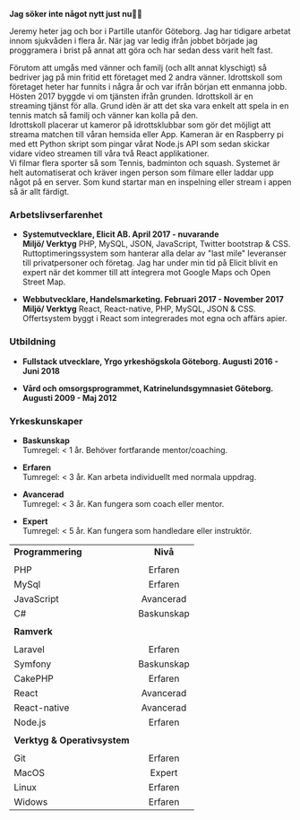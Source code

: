 **Jag söker inte något nytt just nu**👨‍💻

Jeremy heter jag och bor i Partille utanför Göteborg. Jag har tidigare arbetat innom sjukvåden i flera
år. När jag var ledig ifrån jobbet började jag proggramera i brist på annat att göra och har sedan dess varit
helt fast.

Förutom att umgås med vänner och familj (och allt annat klyschigt) så bedriver jag på min fritid ett företaget med 2
andra vänner. Idrottskoll som företaget heter har funnits i några år och var ifrån början ett enmanna
jobb.  
Hösten 2017 byggde vi om tjänsten ifrån grunden. Idrottskoll är en streaming tjänst för alla.
Grund idèn är att det ska vara enkelt att spela in en tennis match så familj och vänner kan kolla på
den.  
Idrottskoll placerar ut kameror på idrottsklubbar som gör det möjligt att streama matchen till
våran hemsida eller App. Kameran är en Raspberry pi med ett Python skript som pingar vårat Node.js API
som sedan skickar vidare video streamen till våra två React applikationer.  
Vi filmar flera sporter så som Tennis, badminton och squash. Systemet är helt automatiserat och kräver
ingen person som filmare eller laddar upp något på en server. Som kund startar man en inspelning
eller stream i appen så är allt färdigt.

### Arbetslivserfarenhet

*   **Systemutvecklare, Elicit AB. April 2017 - nuvarande**  
    **Miljö/ Verktyg** PHP, MySQL, JSON, JavaScript, Twitter bootstrap & CSS.  
    Ruttoptimeringssystem som hanterar alla delar av "last mile" leveranser till privatpersoner och
    företag. Jag har under min tid på Elicit blivit en expert när det kommer till att integrera mot
    Google Maps och Open Street Map.

*   **Webbutvecklare, Handelsmarketing. Februari 2017 - November 2017**
    **Miljö/ Verktyg** React, React-native, PHP, MySQL, JSON & CSS.  
    Offertsystem byggt i React som integrerades mot egna och affärs apier.

### Utbildning

*   **Fullstack utvecklare, Yrgo yrkeshögskola Göteborg. Augusti 2016 - Juni 2018**

*   **Vård och omsorgsprogrammet, Katrinelundsgymnasiet Göteborg. Augusti 2009 - Maj 2012**

### Yrkeskunskaper

*   **Baskunskap**  
    Tumregel: < 1 år. Behöver fortfarande mentor/coaching.

*   **Erfaren**  
    Tumregel: < 3 år. Kan arbeta individuellt med normala uppdrag.

*   **Avancerad**  
    Tumregel: < 3 år. Kan fungera som coach eller mentor.

*   **Expert**  
    Tumregel: < 5 år. Kan fungera som handledare eller instruktör.

|                              |            |
| ---------------------------- | :--------: |
| **Programmering**            |  **Nivå**  |
|                              |            |
| PHP                          |  Erfaren   |
| MySql                        |  Erfaren   |
| JavaScript                   | Avancerad  |
| C#                           | Baskunskap |
|                              |            |
| **Ramverk**                  |            |
|                              |            |
| Laravel                      |  Erfaren   |
| Symfony                      | Baskunskap |
| CakePHP                      |  Erfaren   |
| React                        | Avancerad  |
| React-native                 | Avancerad  |
| Node.js                      |  Erfaren   |
|                              |            |
| **Verktyg & Operativsystem** |            |
|                              |            |
| Git                          |  Erfaren   |
| MacOS                        |   Expert   |
| Linux                        |  Erfaren   |
| Widows                       |  Erfaren   |
